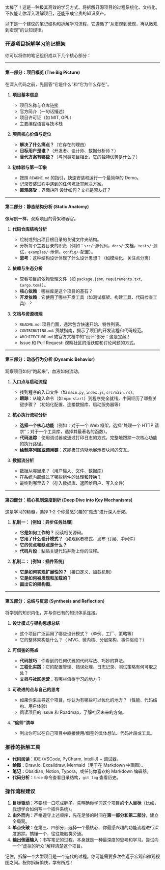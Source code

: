 太棒了！这是一种极其高效的学习方式。将拆解开源项目的过程系统化、文档化，不仅能让你深入理解项目，还能形成宝贵的知识资产。

以下是一个建议的笔记结构和拆解学习流程，它遵循了“从宏观到微观，再从微观到宏观”的认知规律。

### 开源项目拆解学习笔记框架

你可以将你的笔记组织成以下几个核心部分：

---

#### 第一部分：项目概览 (The Big Picture)

在深入代码之前，先回答“它是什么”和“它为什么存在”。

1.  **项目基本信息**
    *   项目名称与仓库链接
    *   官方简介（一句话描述）
    *   项目许可证（如 MIT, GPL）
    *   主要编程语言与技术栈

2.  **项目核心价值与定位**
    *   **解决了什么痛点？**（它存在的理由）
    *   **目标用户是谁？**（开发者、设计师、数据分析师？）
    *   **替代方案有哪些？**（与同类项目相比，它的独特优势是什么？）

3.  **初体验与第一印象**
    *   按照 `README.md` 的指引，快速安装和运行一个最简单的 Demo。
    *   记录安装过程中遇到的任何坑及其解决方案。
    *   **直观感受**：界面/API 设计如何？文档是否友好？

---

#### 第二部分：静态结构分析 (Static Anatomy)

像解剖一样，观察项目的骨架和器官。

1.  **代码仓库结构分析**
    *   绘制或列出项目根目录的关键文件夹结构。
    *   分析每个主要目录的职责（例如：`src/`-源代码，`docs/`-文档，`tests/`-测试，`examples/`-示例，`config/`-配置）。
    *   **思考**：这种结构设计体现了什么设计思想？（如模块化、关注点分离）

2.  **依赖与生态分析**
    *   查看项目的依赖管理文件（如 `package.json`, `requirements.txt`, `Cargo.toml`）。
    *   **核心依赖**：哪些库是这个项目的基石？
    *   **开发依赖**：它使用了哪些开发工具（如测试框架、构建工具、代码检查工具）？

3.  **文档与资源梳理**
    *   `README.md`: 项目门面，通常包含快速开始、特性列表。
    *   `CONTRIBUTING.md`: 贡献指南，揭示了项目的开发流程和代码规范。
    *   `ARCHITECTURE.md` 或官方文档中的“设计”部分：这是宝藏！
    *   Issue 和 Pull Request: 观察社区的活跃度和讨论问题的方式。

---

#### 第三部分：动态行为分析 (Dynamic Behavior)

观察项目如何“跑起来”，血液如何流动。

1.  **入口点与启动流程**
    *   找到程序的入口文件（如 `main.py`, `index.js`, `src/main.rs`）。
    *   **跟踪**：从输入命令（如 `npm start`）到程序完全就绪，中间经历了哪些关键步骤？（初始化配置、连接数据库、启动服务器等）

2.  **核心执行流程分析**
    *   **选择一个核心功能**（例如：对于一个 Web 框架，选择“处理一个 HTTP 请求”；对于一个工具库，选择其最著名的函数）。
    *   **代码追踪**：使用调试器或通过打印日志的方式，完整地跟踪一次核心功能的执行路径。
    *   **绘制序列图或调用链**：这能极其清晰地展示模块间的交互。

3.  **数据流分析**
    *   数据从哪里来？（用户输入、文件、数据库）
    *   在系统内部经过了哪些组件的处理和转换？
    *   最终到哪里去？（存入数据库、返回给用户、写入文件）

---

#### 第四部分：核心机制深度剖析 (Deep Dive into Key Mechanisms)

这是学习的精髓，选择 1-2 个你最感兴趣的“魔法”进行深入研究。

1.  **机制一： [例如：异步任务处理]**
    *   **它是如何工作的？** 阅读相关源码。
    *   **它用了什么设计模式？**（如观察者模式、发布-订阅、中间件）
    *   **它的优点和缺点是什么？**
    *   **代码片段**：粘贴关键代码并附上你的注释。

2.  **机制二： [例如：插件系统]**
    *   **它是如何实现扩展性的？**（接口定义、加载机制）
    *   **它是如何被发现和加载的？**
    *   **画出它的架构图**。

---

#### 第五部分：总结与反思 (Synthesis and Reflection)

将学到的知识内化，并与你已有的知识体系连接。

1.  **设计模式与架构思想总结**
    *   这个项目广泛运用了哪些设计模式？（单例、工厂、策略等）
    *   它的整体架构是什么？（ MVC、微内核、分层架构、事件驱动？）

2.  **可借鉴的亮点**
    *   **代码技巧**：你看到的任何优雅的代码写法、巧妙的算法。
    *   **工程化实践**：它的配置管理、错误处理、日志记录、测试策略有何可取之处？
    *   **文档与社区运营**：有哪些值得学习的地方？

3.  **可改进的点与自己的思考**
    *   如果你来主导这个项目，你认为有哪些可以优化的地方？（性能、代码结构、用户体验）
    *   阅读项目的 Issue 和 Roadmap，了解社区未来的方向。

4.  **“偷师”清单**
    *   列出你可以在自己项目中直接使用/借鉴的具体想法、代码片段或工具。

### 推荐的拆解工具

*   **代码阅读**：IDE (VSCode, PyCharm, IntelliJ) + 调试器。
*   **绘图**：Draw.io, Excalidraw, Mermaid（用于在 Markdown 中画图）。
*   **笔记**：Obsidian, Notion, Typora，或任何你喜欢的 Markdown 编辑器。
*   **代码分析**：`tree` 命令查看目录结构，`git log` 查看历史。

### 操作流程建议

1.  **目标驱动**：不要想一口吃成胖子。先明确你学习这个项目的**个人目标**（比如，我想学会如何写一个插件系统）。
2.  **由外而内**：严格遵守上述顺序，先花足够的时间在**第一部分和第二部分**，建立全局观。
3.  **单点突破**：在第三、四部分，选择一个最核心、你最感兴趣的功能流程进行深度追踪。搞懂一个，往往能触类旁通。
4.  **输出倒逼输入**：书写笔记的过程，本身就是一种最深度的思考和学习。尝试向一个“虚拟的听众”解释清楚这个项目。

记住，拆解一个大型项目是一个迭代的过程。你可能需要多次往返于宏观和微观视图之间。祝你拆解愉快，学有所成！